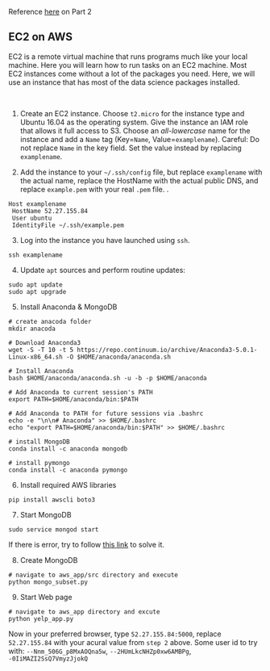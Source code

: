 Reference [here](https://github.com/gSchool/dsi-high-performance-python/blob/master/individual.md) on Part 2

## EC2 on AWS

EC2 is a remote virtual machine that runs programs much like your local machine. Here you will learn how to
run tasks on an EC2 machine. Most EC2 instances come without a lot of the packages you need. Here, we will use
an instance that has most of the data science packages installed.

<br>

1. Create an EC2 instance. Choose `t2.micro` for the instance type and Ubuntu 16.04 as the operating system. Give the instance an IAM role that allows it full access to S3. Choose an *all-lowercase* name for the instance and add a `Name` tag (Key=`Name`, Value=`examplename`). Careful: Do not replace `Name` in the key field. Set the value instead by replacing `examplename`.
  
2. Add the instance to your `~/.ssh/config` file, but replace `examplename` with the actual name, replace the HostName with the actual public DNS, and replace `example.pem` with your real `.pem` file.
.

```
Host examplename
 HostName 52.27.155.84
 User ubuntu
 IdentityFile ~/.ssh/example.pem
```
3. Log into the instance you have launched using `ssh`. 

```
ssh examplename
```

4. Update `apt` sources and perform routine updates:

```
sudo apt update
sudo apt upgrade
```

5. Install Anaconda & MongoDB

```
# create anacoda folder
mkdir anacoda

# Download Anaconda3
wget -S -T 10 -t 5 https://repo.continuum.io/archive/Anaconda3-5.0.1-Linux-x86_64.sh -O $HOME/anaconda/anaconda.sh

# Install Anaconda
bash $HOME/anaconda/anaconda.sh -u -b -p $HOME/anaconda

# Add Anaconda to current session's PATH
export PATH=$HOME/anaconda/bin:$PATH

# Add Anaconda to PATH for future sessions via .bashrc
echo -e "\n\n# Anaconda" >> $HOME/.bashrc
echo "export PATH=$HOME/anaconda/bin:$PATH" >> $HOME/.bashrc

# install MongoDB
conda install -c anaconda mongodb 

# install pymongo
conda install -c anaconda pymongo
```

6. Install required AWS libraries

```
pip install awscli boto3
```

7. Start MongoDB

```
sudo service mongod start
```
If there is error, try to follow [this link](https://docs.mongodb.com/manual/tutorial/install-mongodb-on-ubuntu/#install-mongodb-community-edition) to solve it.

8. Create MongoDB

```
# navigate to aws_app/src directory and execute
python mongo_subset.py
```

9. Start Web page

```
# navigate to aws_app directory and excute
python yelp_app.py
```
Now in your preferred browser, type `52.27.155.84:5000`, replace `52.27.155.84` with your acural value from `step 2` above. Some user id to try with: `--Nnm_506G_p8MxAOQna5w`, `--2HUmLkcNHZp0xw6AMBPg`, `-0IiMAZI2SsQ7VmyzJjokQ`

